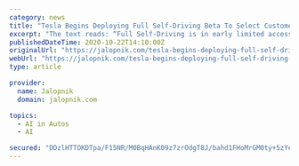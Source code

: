 ```yaml
---
category: news
title: "Tesla Begins Deploying Full Self-Driving Beta To Select Customers But It Is In No Way 'Full Self-Driving'"
excerpt: "The text reads: “Full Self-Driving is in early limited access Beta and must be used with additional caution.It may do the wrong thing at the worst time, so you must always keep your hands on the ..."
publishedDateTime: 2020-10-22T14:10:00Z
originalUrl: "https://jalopnik.com/tesla-begins-deploying-full-self-driving-beta-to-select-1845452979"
webUrl: "https://jalopnik.com/tesla-begins-deploying-full-self-driving-beta-to-select-1845452979"
type: article

provider:
  name: Jalopnik
  domain: jalopnik.com

topics:
  - AI in Autos
  - AI

secured: "DDzlHTTOKDTpa/F15NR/M0BqHAnK09z7zrOdgT8J/bahd1FHoMrGM0ty+5zYeLLYNglwlzgSrNsGcTlWPl6pvfPd/9i7jDMol1XF/OvjOYbbr30DUtBweARGDEQi8SD0Tn3UkcIuNpb42l2OnJQ2onazJl79c3PDfKk0Hwl5yKyUlTNqdK91KBm8h+yetFa5YW9UZHh9PlmA0OsprK4P05lGz675HN3UeZae+15xYbW/0qHODOXbzR25klNmIc6sbvxyDnIdaxbKqrcusAz8tHzbNy+cJTaQWEqP1Pg+i6ct9fpEVSLrXW/9BnmSeTtvSVf4GjhEGOBMOS1ap5WU6V8iah6N8wJui8AnZ06zpns=;1NzCDnbKR/mnRaizx5GWjg=="
---
```



